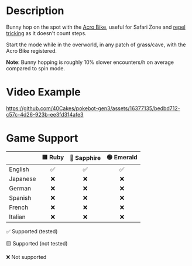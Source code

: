 # Description
Bunny hop on the spot with the [Acro Bike](https://bulbapedia.bulbagarden.net/wiki/Acro_Bike), useful for Safari Zone and [repel tricking](https://bulbapedia.bulbagarden.net/wiki/Appendix:Repel_trick) as it doesn't count steps.

Start the mode while in the overworld, in any patch of grass/cave, with the Acro Bike registered.

**Note**: Bunny hopping is roughly 10% slower encounters/h on average compared to spin mode.

# Video Example
https://github.com/40Cakes/pokebot-gen3/assets/16377135/bedbd712-c57c-4d26-923b-ee3fd314afe3

# Game Support
|          | 🟥 Ruby | 🔷 Sapphire | 🟢 Emerald |
|:---------|:----:|:--------:|:-------:|
| English  |  ✅   |    ✅     |    ✅    |
| Japanese |  ❌   |    ❌     |    ❌    |
| German   |  ❌   |    ❌     |    ❌    |
| Spanish  |  ❌   |    ❌     |    ❌    |
| French   |  ❌   |    ❌     |    ❌    |
| Italian  |  ❌   |    ❌     |    ❌    |

✅ Supported (tested)

🟨 Supported (not tested)

❌ Not supported